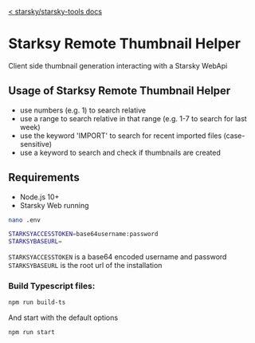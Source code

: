 [< starsky/starsky-tools docs](../readme.md)

# Starksy Remote Thumbnail Helper
Client side thumbnail generation interacting with a Starsky WebApi

## Usage of Starksy Remote Thumbnail Helper
- use numbers (e.g. 1) to search relative
- use a range to search relative in that range (e.g. 1-7 to search for last week)
- use the keyword 'IMPORT' to search for recent imported files (case-sensitive)
- use a keyword to search and check if thumbnails are created

## Requirements
- Node.js 10+
- Starsky Web running

```sh
nano .env
```
```sh
STARKSYACCESSTOKEN=base64username:password
STARKSYBASEURL=
```
`STARKSYACCESSTOKEN` is a base64 encoded username and password
`STARKSYBASEURL` is the root url of the installation

### Build Typescript files:

```sh
npm run build-ts
```

And start with the default options
```sh
npm run start
```

